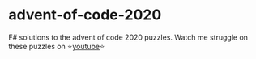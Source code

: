 # advent-of-code-2020

F# solutions to the advent of code 2020 puzzles.
Watch me struggle on these puzzles on ⭐[youtube](https://www.youtube.com/playlist?list=PL8gDpwTEj4yLubjI9fMwzDlp_vH0lc8q5)⭐
